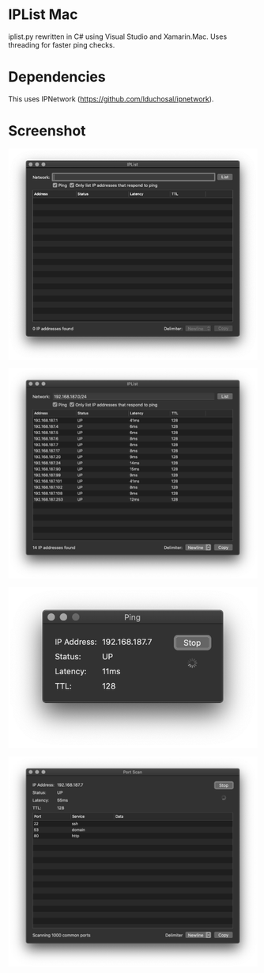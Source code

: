# IPList Mac
iplist.py rewritten in C# using Visual Studio and Xamarin.Mac. Uses threading for faster ping checks.

# Dependencies
This uses IPNetwork (https://github.com/lduchosal/ipnetwork).

# Screenshot
![Screenshot](https://github.com/mcherry/IPList.macOS/blob/master/Screenshots/001.png?raw=true "Screenshot 1")

![Screenshot](https://github.com/mcherry/IPList.macOS/blob/master/Screenshots/002.png?raw=true "Screenshot 2")

![Screenshot](https://github.com/mcherry/IPList.macOS/blob/master/Screenshots/003.png?raw=true "Screenshot 3")

![Screenshot](https://github.com/mcherry/IPList.macOS/blob/master/Screenshots/004.png?raw=true "Screenshot 4")
